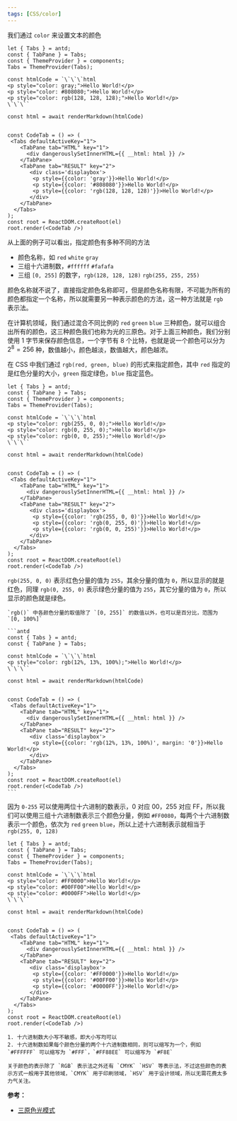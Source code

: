```yaml
---
tags: [CSS/color]
---
```


我们通过 `color` 来设置文本的颜色

```antd
let { Tabs } = antd;
const { TabPane } = Tabs;
const { ThemeProvider } = components;
Tabs = ThemeProvider(Tabs);

const htmlCode = `\`\`\`html
<p style="color: gray;">Hello World!</p>
<p style="color: #808080;">Hello World!</p>
<p style="color: rgb(128, 128, 128);">Hello World!</p>
\`\`\``

const html = await renderMarkdown(htmlCode)


const CodeTab = () => (
 <Tabs defaultActiveKey="1">
    <TabPane tab="HTML" key="1">
      <div dangerouslySetInnerHTML={{ __html: html }} />
    </TabPane>
    <TabPane tab="RESULT" key="2">
       <div class='displaybox'>
        <p style={{color: 'gray'}}>Hello World!</p>
        <p style={{color: '#808080'}}>Hello World!</p>
        <p style={{color: 'rgb(128, 128, 128)'}}>Hello World!</p>
       </div>
    </TabPane>
  </Tabs>
);
const root = ReactDOM.createRoot(el)
root.render(<CodeTab />)
```

从上面的例子可以看出，指定颜色有多种不同的方法

- 颜色名称，如 `red` `white` `gray`
- 三组十六进制数，`#ffffff` `#fafafa`
- 三组 `[0, 255]` 的数字，`rgb(128, 128, 128)` `rgb(255, 255, 255)`

颜色名称就不说了，直接指定颜色名称即可，但是颜色名称有限，不可能为所有的颜色都指定一个名称，所以就需要另一种表示颜色的方法，这一种方法就是 `rgb` 表示法。

在计算机领域，我们通过混合不同比例的 `red` `green` `blue` 三种颜色，就可以组合出所有的颜色，这三种颜色我们也称为光的三原色。对于上面三种颜色，我们分别使用 1 字节来保存颜色信息，一个字节有 8 个比特，也就是说一个颜色可以分为 $2^8 = 256$ 种，数值越小，颜色越淡，数值越大，颜色越浓。

在 CSS 中我们通过 `rgb(red, green, blue)` 的形式来指定颜色，其中 `red` 指定的是红色分量的大小，`green` 指定绿色，`blue` 指定蓝色。

```antd
let { Tabs } = antd;
const { TabPane } = Tabs;
const { ThemeProvider } = components;
Tabs = ThemeProvider(Tabs);

const htmlCode = `\`\`\`html
<p style="color: rgb(255, 0, 0);">Hello World!</p>
<p style="color: rgb(0, 255, 0);">Hello World!</p>
<p style="color: rgb(0, 0, 255);">Hello World!</p>
\`\`\``

const html = await renderMarkdown(htmlCode)


const CodeTab = () => (
 <Tabs defaultActiveKey="1">
    <TabPane tab="HTML" key="1">
      <div dangerouslySetInnerHTML={{ __html: html }} />
    </TabPane>
    <TabPane tab="RESULT" key="2">
       <div class='displaybox'>
        <p style={{color: 'rgb(255, 0, 0)'}}>Hello World!</p>
        <p style={{color: 'rgb(0, 255, 0)'}}>Hello World!</p>
        <p style={{color: 'rgb(0, 0, 255)'}}>Hello World!</p>
       </div>
    </TabPane>
  </Tabs>
);
const root = ReactDOM.createRoot(el)
root.render(<CodeTab />)
```


`rgb(255, 0, 0)` 表示红色分量的值为 `255`，其余分量的值为 `0`，所以显示的就是红色，同理 `rgb(0, 255, 0)` 表示绿色分量的值为 `255`，其它分量的值为 `0`，所以显示的颜色就是绿色。

```` tip
`rgb()` 中各颜色分量的取值除了 `[0, 255]` 的数值以外，也可以是百分比，范围为 `[0, 100%]`

```antd
const { Tabs } = antd;
const { TabPane } = Tabs;

const htmlCode = `\`\`\`html
<p style="color: rgb(12%, 13%, 100%);">Hello World!</p>
\`\`\``

const html = await renderMarkdown(htmlCode)


const CodeTab = () => (
 <Tabs defaultActiveKey="1">
    <TabPane tab="HTML" key="1">
      <div dangerouslySetInnerHTML={{ __html: html }} />
    </TabPane>
    <TabPane tab="RESULT" key="2">
       <div class='displaybox'>
        <p style={{color: 'rgb(12%, 13%, 100%)', margin: '0'}}>Hello World!</p>
       </div>
    </TabPane>
  </Tabs>
);
const root = ReactDOM.createRoot(el)
root.render(<CodeTab />)
```

````

因为 `0-255` 可以使用两位十六进制的数表示，0 对应 00，255 对应 FF，所以我们可以使用三组十六进制数表示三个颜色分量，例如 `#FF0080`，每两个十六进制数表示一个颜色，依次为 `red` `green` `blue`，所以上述十六进制表示就相当于 `rgb(255, 0, 128)`

```antd
let { Tabs } = antd;
const { TabPane } = Tabs;
const { ThemeProvider } = components;
Tabs = ThemeProvider(Tabs);

const htmlCode = `\`\`\`html
<p style="color: #FF0000">Hello World!</p>
<p style="color: #00FF00">Hello World!</p>
<p style="color: #0000FF">Hello World!</p>
\`\`\``

const html = await renderMarkdown(htmlCode)


const CodeTab = () => (
 <Tabs defaultActiveKey="1">
    <TabPane tab="HTML" key="1">
      <div dangerouslySetInnerHTML={{ __html: html }} />
    </TabPane>
    <TabPane tab="RESULT" key="2">
       <div class='displaybox'>
        <p style={{color: '#FF0000'}}>Hello World!</p>
        <p style={{color: '#00FF00'}}>Hello World!</p>
        <p style={{color: '#0000FF'}}>Hello World!</p>
       </div>
    </TabPane>
  </Tabs>
);
const root = ReactDOM.createRoot(el)
root.render(<CodeTab />)
```

``` tip
1. 十六进制数大小写不敏感，即大小写均可以
2. 十六进制数如果每个颜色分量的两个十六进制数相同，则可以缩写为一个，例如 `#FFFFFF` 可以缩写为 `#FFF`，`#FF88EE` 可以缩写为 `#F8E`
```

``` info
关于颜色的表示除了 `RGB` 表示法之外还有 `CMYK` `HSV` 等表示法，不过这些颜色的表示方式一般用于其他领域，`CMYK` 用于印刷领域，`HSV` 用于设计领域，所以无需花费太多力气关注。
```

**参考：**

- [三原色光模式](https://zh.wikipedia.org/wiki/%E4%B8%89%E5%8E%9F%E8%89%B2%E5%85%89%E6%A8%A1%E5%BC%8F)
